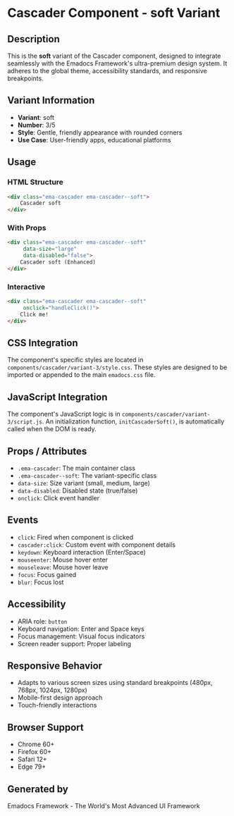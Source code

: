 # Cascader Component - soft Variant

## Description
This is the **soft** variant of the Cascader component, designed to integrate seamlessly with the Emadocs Framework's ultra-premium design system. It adheres to the global theme, accessibility standards, and responsive breakpoints.

## Variant Information
- **Variant**: soft
- **Number**: 3/5
- **Style**: Gentle, friendly appearance with rounded corners
- **Use Case**: User-friendly apps, educational platforms

## Usage

### HTML Structure
```html
<div class="ema-cascader ema-cascader--soft">
    Cascader soft
</div>
```

### With Props
```html
<div class="ema-cascader ema-cascader--soft" 
     data-size="large" 
     data-disabled="false">
    Cascader soft (Enhanced)
</div>
```

### Interactive
```html
<div class="ema-cascader ema-cascader--soft" 
     onclick="handleClick()">
    Click me!
</div>
```

## CSS Integration
The component's specific styles are located in `components/cascader/variant-3/style.css`. These styles are designed to be imported or appended to the main `emadocs.css` file.

## JavaScript Integration
The component's JavaScript logic is in `components/cascader/variant-3/script.js`. An initialization function, `initCascaderSoft()`, is automatically called when the DOM is ready.

## Props / Attributes
- `.ema-cascader`: The main container class
- `.ema-cascader--soft`: The variant-specific class
- `data-size`: Size variant (small, medium, large)
- `data-disabled`: Disabled state (true/false)
- `onclick`: Click event handler

## Events
- `click`: Fired when component is clicked
- `cascader:click`: Custom event with component details
- `keydown`: Keyboard interaction (Enter/Space)
- `mouseenter`: Mouse hover enter
- `mouseleave`: Mouse hover leave
- `focus`: Focus gained
- `blur`: Focus lost

## Accessibility
- ARIA role: `button`
- Keyboard navigation: Enter and Space keys
- Focus management: Visual focus indicators
- Screen reader support: Proper labeling

## Responsive Behavior
- Adapts to various screen sizes using standard breakpoints (480px, 768px, 1024px, 1280px)
- Mobile-first design approach
- Touch-friendly interactions

## Browser Support
- Chrome 60+
- Firefox 60+
- Safari 12+
- Edge 79+

## Generated by
Emadocs Framework - The World's Most Advanced UI Framework
